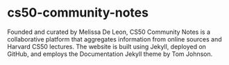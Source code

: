 # cs50-community-notes

Founded and curated by Melissa De Leon, CS50 Community Notes is a collaborative platform that aggregates information from online sources and Harvard CS50 lectures. The website is built using Jekyll, deployed on GitHub, and employs the Documentation Jekyll theme by Tom Johnson.